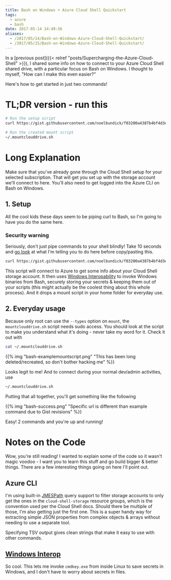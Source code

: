 ```yaml
---
title: Bash on Windows + Azure Cloud Shell Quickstart
tags:
  - azure
  - bash
date: 2017-05-14 14:49:56
aliases:
  - /2017/05/14/Bash-on-Windows-Azure-Cloud-Shell-Quickstart/
  - /2017/05/15/Bash-on-Windows-Azure-Cloud-Shell-Quickstart/
---
```



In a [previous post]({{< relref "posts/Supercharging-the-Azure-Cloud-Shell" >}}), I shared some info on how to connect to your Azure Cloud Shell shared drive, with a particular focus on Bash on Windows. I thought to myself, "How can I make this even easier?" 

Here's how to get started in just two commands!

# TL;DR version - run this

```bash
# Run the setup script
curl https://gist.githubusercontent.com/noelbundick/f03200a4387b4bf4d3eed2d97169fc89/raw/738c3417a2513847dc71dabb844c395616831de9/setupclouddrive.sh | bash
 
# Run the created mount script
~/.mountclouddrive.sh
```

# Long Explanation

Make sure that you've already gone through the Cloud Shell setup for your selected subscription. That will get you set up with the storage account we'll connect to here. You'll also need to get logged into the Azure CLI on Bash on Windows.

## 1. Setup

All the cool kids these days seem to be piping curl to Bash, so I'm going to have you do the same here. 

### Security warning

Seriously, don't just pipe commands to your shell blindly! Take 10 seconds and [go look](https://gist.githubusercontent.com/noelbundick/f03200a4387b4bf4d3eed2d97169fc89/raw/738c3417a2513847dc71dabb844c395616831de9/setupclouddrive.sh) at what I'm telling you to do here before copy/pasting this. 

```bash
curl https://gist.githubusercontent.com/noelbundick/f03200a4387b4bf4d3eed2d97169fc89/raw/738c3417a2513847dc71dabb844c395616831de9/setupclouddrive.sh | bash
```

This script will connect to Azure to get some info about your Cloud Shell storage account. It then uses [Windows Interopability](https://msdn.microsoft.com/en-us/commandline/wsl/interop#invoking-windows-binaries-from-wsl) to invoke Windows binaries from Bash, securely storing your secrets & keeping them out of your scripts (this might actually be the coolest thing about this whole process). And it drops a mount script in your home folder for everyday use.

## 2. Everyday usage

Because only root can use the `--types` option on `mount`, the `mountclouddrive.sh` script needs sudo access. You should look at the script to make you understand what it's doing - never take my word for it. Check it out with

```bash
cat ~/.mountclouddrive.sh
```

{{% img "bash-examplemountscript.png" "This has been long deleted/recreated, so don't bother hacking me" %}}

Looks legit to me! And to connect during your normal dev/admin activities, use

```bash
~/.mountclouddrive.sh
```

Putting that all together, you'll get something like the following

{{% img "bash-success.png" "Specific url is different than example command due to Gist revisions" %}}

Easy! 2 commands and you're up and running!

# Notes on the Code

Wow, you're still reading! I wanted to explain some of the code so it wasn't magic voodoo - I want you to learn this stuff and go build bigger & better things. There are a few interesting things going on here I'll point out.

## Azure CLI

I'm using built-in [JMESPath](http://jmespath.org) query support to filter storage accounts to only get the ones in the `cloud-shell-storage` resource groups, which is the convention used per the Cloud Shell docs. Should there be multiple of those, I'm also getting just the first one. This is a super handy way for extracting simple JSON properties from complex objects & arrays without needing to use a separate tool.

Specifying TSV output gives clean strings that make it easy to use with other commands.

## [Windows Interop](https://msdn.microsoft.com/en-us/commandline/wsl/interop#invoking-windows-binaries-from-wsl)

So cool. This lets me invoke `cmdkey.exe` from inside Linux to save secrets in Windows, and I don't have to worry about secrets in files.


<script src="https://gist.github.com/noelbundick/f03200a4387b4bf4d3eed2d97169fc89.js"></script>
